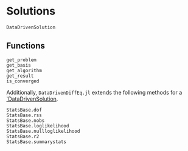 # Solutions

```@docs
DataDrivenSolution
```

## Functions

```@docs
get_problem
get_basis
get_algorithm
get_result
is_converged
```

Additionally, `DataDrivenDiffEq.jl` extends the following methods for a [`DataDrivenSolution](@ref).

```@docs
StatsBase.dof
StatsBase.rss
StatsBase.nobs
StatsBase.loglikelihood
StatsBase.nullloglikelihood
StatsBase.r2
StatsBase.summarystats
```


